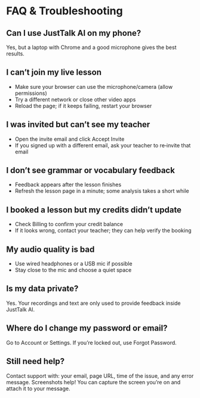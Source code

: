# FAQ & Troubleshooting

## Can I use JustTalk AI on my phone?
Yes, but a laptop with Chrome and a good microphone gives the best results.

## I can’t join my live lesson
- Make sure your browser can use the microphone/camera (allow permissions)
- Try a different network or close other video apps
- Reload the page; if it keeps failing, restart your browser

## I was invited but can’t see my teacher
- Open the invite email and click Accept Invite
- If you signed up with a different email, ask your teacher to re‑invite that email

## I don’t see grammar or vocabulary feedback
- Feedback appears after the lesson finishes
- Refresh the lesson page in a minute; some analysis takes a short while

## I booked a lesson but my credits didn’t update
- Check Billing to confirm your credit balance
- If it looks wrong, contact your teacher; they can help verify the booking

## My audio quality is bad
- Use wired headphones or a USB mic if possible
- Stay close to the mic and choose a quiet space

## Is my data private?
Yes. Your recordings and text are only used to provide feedback inside JustTalk AI.

## Where do I change my password or email?
Go to Account or Settings. If you’re locked out, use Forgot Password.

## Still need help?
Contact support with: your email, page URL, time of the issue, and any error message. Screenshots help! You can capture the screen you’re on and attach it to your message.
